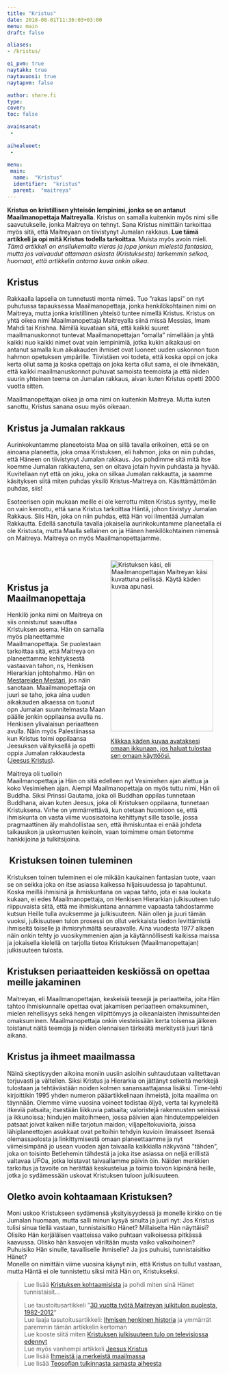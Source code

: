 ```yaml
---
title: "Kristus"
date: 2018-08-01T11:36:03+03:00
menu: main
draft: false

aliases:
- /kristus/

ei_pvm: true
naytakk: true
naytavuosi: true
naytapvm: false

author: share.fi
type: 
cover:
toc: false

avainsanat:
 - 
 
aihealueet:
 - 
 
menu:
 main:
  name:  "Kristus"
  identifier:  "kristus"
  parent:  "maitreya"
---
```


<p class="alustus"><strong>Kristus on kristillisen yhteisön lempinimi, jonka se on antanut Maailmanopettaja Maitreyalla</strong>. Kristus on samalla kuitenkin myös nimi sille saavutukselle, jonka Maitreya on tehnyt. Sana Kristus nimittäin tarkoittaa myös sitä, että Maitreyaan on tiivistynyt Jumalan rakkaus. <strong>Lue tämä artikkeli ja opi mitä Kristus todella tarkoittaa</strong>. Muista myös avoin mieli. <em>Tämä artikkeli on ensilukemalta vieras ja jopa jonkun mielestä fantasiaa, mutta jos vaivaudut ottamaan asiasta (Kristuksesta) tarkemmin selkoa, huomaat, että artikkelin antama kuva onkin oikea</em>.</p>
<h2>Kristus</h2>
<p>Rakkaalla lapsella on tunnetusti monta nimeä. Tuo &#8221;rakas lapsi&#8221; on nyt puhutussa tapauksessa Maailmanopettaja, jonka henkilökohtainen nimi on Maitreya, mutta jonka kristillinen yhteisö tuntee nimellä Kristus. Kristus on yhtä oikea nimi Maailmanopettaja Maitreyalla siinä missä Messias, Imam Mahdi tai Krishna. Nimillä kuvataan sitä, että kaikki suuret maailmanuskonnot tuntevat Maailmanopettajan &#8221;omalla&#8221; nimellään ja yhtä kaikki nuo kaikki nimet ovat vain lempinimiä, jotka kukin aikakausi on antanut samalla kun aikakauden ihmiset ovat luoneet uuden uskonnon tuon hahmon opetuksen ympärille. Tiivistäen voi todeta, että koska oppi on joka kerta ollut sama ja koska opettaja on joka kerta ollut sama, ei ole ihmekään, että kaikki maailmanuskonnot puhuvat samoista teemoista ja että niiden suurin yhteinen teema on Jumalan rakkaus, aivan kuten Kristus opetti 2000 vuotta sitten.</p>
<p>Maailmanopettajan oikea ja oma nimi on kuitenkin Maitreya. Mutta kuten sanottu, Kristus sanana osuu myös oikeaan.</p>
<h2>Kristus ja Jumalan rakkaus</h2>
<p>Aurinkokuntamme planeetoista Maa on sillä tavalla erikoinen, että se on ainoana planeetta, joka omaa Kristuksen, eli hahmon, joka on niin puhdas, että Häneen on tiivistynyt Jumalan rakkaus. Jos pohdimme sitä mitä itse koemme Jumalan rakkautena, sen on oltava jotain hyvin puhdasta ja hyvää. Kuvitellaan nyt että on joku, joka on silkaa Jumalan rakkautta, ja saamme käsityksen siitä miten puhdas yksilö Kristus-Maitreya on. Käsittämättömän puhdas, siis!</p>
<p>Esoteerisen opin mukaan meille ei ole kerrottu miten Kristus syntyy, meille on vain kerrottu, että sana Kristus tarkoittaa Häntä, johon tiivistyy Jumalan Rakkaus. Siis Hän, joka on niin puhdas, että Hän voi ilmentää Jumalan Rakkautta. Edellä sanotulla tavalla jokaisella aurinkokuntamme planeetalla ei ole Kristusta, mutta Maalla sellainen on ja Hänen henkilökohtainen nimensä on Maitreya. Maitreya on myös Maailmanopettajamme.<br />
&nbsp;<br />
<div style="width:250px; float:right;margin:12px;" ><a href="https://sharefi.sirv.com/wpmedia/maitreyanisokasi2.jpg"><img src="https://sharefi.sirv.com/wpmedia/maitreyanisokasi2.jpg" width="240" height="400" alt="Kristuksen käsi, eli Maailmanopettajan Maitreyan käsi kuvattuna peilissä. Käytä käden kuvaa apunasi." /></p>
<p>Klikkaa käden kuvaa avataksesi omaan ikkunaan, jos haluat tulostaa sen omaan käyttöösi.</p></div>
<p></a><br />
&nbsp;</p>
<h2>Kristus ja Maailmanopettaja</h2>
<p>Henkilö jonka nimi on Maitreya on siis onnistunut saavuttaa Kristuksen asema. Hän on samalla myös planeettamme Maailmanopettaja. Se puolestaan tarkoittaa sitä, että Maitreya on planeettamme kehityksestä vastaavan tahon, ns, Henkisen Hierarkian johtohahmo. Hän on <a title="Mestari, mikä on Mestari?" href="//www.share.fi/mestari">Mestareiden Mestari</a>, jos näin sanotaan. Maailmanopettaja on juuri se taho, joka aina uuden aikakauden alkaessa on tuonut opn Jumalan suunnitelmasta Maan päälle jonkin oppilaansa avulla ns. Henkisen ylivalaisun periaatteen avulla. Näin myös Palestiinassa kun Kristus toimi oppilaansa Jeesuksen välityksellä ja opetti oppia Jumalan rakkaudesta (<a href="//www.share.fi/maitreya/maitreya-ja-jeesus-kristus">Jeesus Kristus</a>).</p>
<p>Maitreya oli tuolloin Maailmanopettaja ja Hän on sitä edelleen nyt Vesimiehen ajan alettua ja koko Vesimiehen ajan. Aiempi Maailmanopettaja on myös tuttu nimi, Hän oli Buddha. Siksi Prinssi Gautama, joka oli Buddhan oppilas tunnetaan Buddhana, aivan kuten Jeesus, joka oli Kristuksen oppilaana, tunnetaan Kristuksena. Virhe on ymmärrettävä, kun otetaan huomioon se, että ihmiskunta on vasta viime vuosisatoina kehittynyt sille tasolle, jossa pragmaattinen äly mahdollistaa sen, että ihmiskuntaa ei enää johdeta taikauskon ja uskomusten keinoin, vaan toimimme oman tietomme hankkijoina ja tulkitsijoina.</p>
<h2> Kristuksen toinen tuleminen</h2>
<p>Kristuksen toinen tuleminen ei ole mikään kaukainen fantasian tuote, vaan se on seikka joka on itse asiassa kaikessa hiljaisuudessa jo tapahtunut. Koska meillä ihmisinä ja ihmiskuntana on vapaa tahto, jota ei saa loukata kukaan, ei edes Maailmanopettaja, on Henkisen Hierarkian julkisuuteen tulo riippuvaista siitä, että me ihmiskuntana annamme vapaasta tahdostamme kutsun Heille tulla avuksemme ja julkisuuteen. Näin ollen ja juuri tämän vuoksi, julkisuuteen tulon prosessi on ollut verkkaista tiedon levittämistä ihmiseltä toiselle ja ihmisryhmältä seuraavalle. Aina vuodesta 1977 alkaen näin onkin tehty jo vuosikymmenien ajan ja käytännöllisesti kaikissa maissa ja jokaisella kielellä on tarjolla tietoa Kristuksen (Maailmanopettajan) julkisuuteen tulosta.</p>
<h2>Kristuksen periaatteiden keskiössä on opettaa meille jakaminen</h2>
<p>Maitreyan, eli Maailmanopettajan, keskeisiä teesejä ja periaatteita, joita Hän tahtoo ihmiskunnalle opettaa ovat jakamisen periaatteen omaksuminen, mielen rehellisyys sekä hengen vilpittömyys ja oikeanlaisten ihmissuhteiden omaksuminen. Maailmanopettaja onkin viesteissään kerta toisensa jälkeen toistanut näitä teemoja ja niiden olennaisen tärkeätä merkitystä juuri tänä aikana.</p>
<h2>Kristus ja ihmeet maailmassa</h2>
<p>Näinä skeptisyyden aikoina moniin uusiin asioihin suhtaudutaan valitettavan torjuvasti ja vältellen. Siksi Kristus ja Hierarkia on jättänyt selkeitä merkkejä tulostaan ja tehtävästään noiden kolmen sanansaattajansa lisäksi. Time-lehti kirjoittikin 1995 yhden numeron pääartikkelinaan ihmeistä, joita maailma on täynnään. Olemme viime vuosina voineet todistaa öljyä, verta tai kyyneleitä itkeviä patsaita; itsestään liikkuvia patsaita; valoristejä rakennusten seinissä ja ikkunoissa; hindujen maitoihmeen, jossa päivien ajan hindutemppeleiden patsaat joivat kaiken niille tarjotun maidon; viljapeltokuvioita, joissa lähiplaneettojen asukkaat ovat peltoihin tehdyin kuvioin ilmaisseet itsensä olemassaolosta ja linkittymisestä omaan planeettaamme ja nyt viimeisimpänä jo usean vuoden ajan taivaalla kaikkialla näkyvänä ”tähden”, joka on toisinto Betlehemin tähdestä ja joka itse asiassa on neljä erillistä valtavaa UFOa, jotka loistavat taivaallamme päivin öin. Näiden merkkien tarkoitus ja tavoite on herättää keskustelua ja toimia toivon kipinänä heille, jotka jo sydämessään uskovat Kristuksen tuloon julkisuuteen.</p>
<h2>Oletko avoin kohtaamaan Kristuksen?</h2>
<p>Moni uskoo Kristukseen sydämensä yksityisyydessä ja monelle kirkko on tie Jumalan huomaan, mutta salli minun kysyä sinulta ja juuri nyt: Jos Kristus tulisi sinua tiellä vastaan, tunnistaisitko Hänet? Millaiselta Hän näyttäisi? Olisiko Hän kerjäläisen vaatteissa vaiko puhtaan valkoisessa pitkässä kaavussa. Olisko hän kasvojen väriltään musta vaiko valkoihoinen? Puhuisiko Hän sinulle, tavalliselle ihmiselle? Ja jos puhuisi, tunnistaisitko Hänet?<br />
Monelle on nimittäin viime vuosina käynyt niin, että Kristus on tullut vastaan, mutta Häntä ei ole tunnistettu siksi mitä Hän on, Kristukseksi. </p>
<blockquote><p>
Lue lisää <a title="Maitreyan kohtaamiset" href="//www.share.fi/maitreya/maitreyan-kohtaamiset">Kristuksen kohtaamisista</a> ja pohdi miten sinä Hänet tunnistaisit&#8230;</p>
<p>Lue taustoitusartikkeli &#8221;<a title="30 vuotta työtä Maitreyan julkitulon puolesta, 1982-2012" href="//www.share.fi/30-vuotta-tyota-maitreyan-julkitulon-puolesta-1982-2012">30 vuotta työtä Maitreyan julkitulon puolesta, 1982-2012</a>&#8221;<br />
Lue laaja tasutoitusartikkeli: <a title="Esoteerinen tieto: Ihmisen henkinen historia" href="//www.share.fi/esoteerinen-tieto-ihmisen-henkinen-historia">Ihmisen henkinen historia</a> ja ymmärrät paremmin tämän artikkelin kertoman<br />
Lue kooste siitä miten <a title="Maitreya televisiossa 2010–2014" href="//www.share.fi/maitreya-televisiossa">Kristuksen julkisuuteen tulo on televisiossa edennyt</a><br />
Lue myös vanhempi artikkeli <a title="Maitreya ja Jeesus Kristus" href="//www.share.fi/maitreya/maitreya-ja-jeesus-kristus">Jeesus Kristus</a><br />
Lue lisää <a title="Ihmeet ja merkit" href="//www.share.fi/lisatietoa/ihmeet-ja-merkit">Ihmeistä ja merkeistä maailmassa</a><br />
Lue lisää <a href="http://www.teosofia.net/pe/jvskr.htm" onclick="javascript:_gaq.push(['_trackPageview','/yoast-ga/outbound-article/http://www.teosofia.net/pe/jvskr.htm']);" target="_blank" rel="nofollow" class="external">Teosofian tulkinnasta samasta aiheesta</a></p></blockquote>

